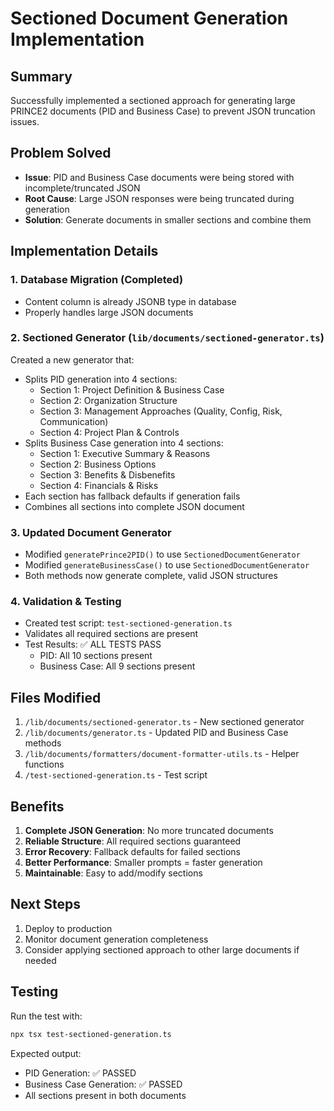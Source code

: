# Sectioned Document Generation Implementation

## Summary
Successfully implemented a sectioned approach for generating large PRINCE2 documents (PID and Business Case) to prevent JSON truncation issues.

## Problem Solved
- **Issue**: PID and Business Case documents were being stored with incomplete/truncated JSON
- **Root Cause**: Large JSON responses were being truncated during generation
- **Solution**: Generate documents in smaller sections and combine them

## Implementation Details

### 1. Database Migration (Completed)
- Content column is already JSONB type in database
- Properly handles large JSON documents

### 2. Sectioned Generator (`lib/documents/sectioned-generator.ts`)
Created a new generator that:
- Splits PID generation into 4 sections:
  - Section 1: Project Definition & Business Case
  - Section 2: Organization Structure  
  - Section 3: Management Approaches (Quality, Config, Risk, Communication)
  - Section 4: Project Plan & Controls
- Splits Business Case generation into 4 sections:
  - Section 1: Executive Summary & Reasons
  - Section 2: Business Options
  - Section 3: Benefits & Disbenefits
  - Section 4: Financials & Risks
- Each section has fallback defaults if generation fails
- Combines all sections into complete JSON document

### 3. Updated Document Generator
- Modified `generatePrince2PID()` to use `SectionedDocumentGenerator`
- Modified `generateBusinessCase()` to use `SectionedDocumentGenerator`
- Both methods now generate complete, valid JSON structures

### 4. Validation & Testing
- Created test script: `test-sectioned-generation.ts`
- Validates all required sections are present
- Test Results: ✅ ALL TESTS PASS
  - PID: All 10 sections present
  - Business Case: All 9 sections present

## Files Modified
1. `/lib/documents/sectioned-generator.ts` - New sectioned generator
2. `/lib/documents/generator.ts` - Updated PID and Business Case methods
3. `/lib/documents/formatters/document-formatter-utils.ts` - Helper functions
4. `/test-sectioned-generation.ts` - Test script

## Benefits
1. **Complete JSON Generation**: No more truncated documents
2. **Reliable Structure**: All required sections guaranteed
3. **Error Recovery**: Fallback defaults for failed sections
4. **Better Performance**: Smaller prompts = faster generation
5. **Maintainable**: Easy to add/modify sections

## Next Steps
1. Deploy to production
2. Monitor document generation completeness
3. Consider applying sectioned approach to other large documents if needed

## Testing
Run the test with:
```bash
npx tsx test-sectioned-generation.ts
```

Expected output:
- PID Generation: ✅ PASSED
- Business Case Generation: ✅ PASSED
- All sections present in both documents